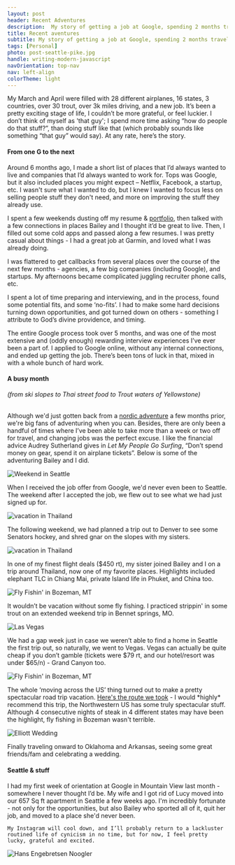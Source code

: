 ```yaml
---
layout: post
header: Recent Adventures
description:  My story of getting a job at Google, spending 2 months traveling, & moving to a city I’d never been. 
title: Recent aventures
subtitle: My story of getting a job at Google, spending 2 months traveling, & moving to a city I’d never been. 
tags: [Personal]
photo: post-seattle-pike.jpg
handle: writing-modern-javascript
navOrientation: top-nav
nav: left-align
colorTheme: light
---
```


My March and April were filled with 28 different airplanes, 16 states, 3 countries, over 30 trout, over 3k miles driving, and a new job. It’s been a pretty exciting stage of life, I couldn’t be more grateful, or feel luckier. I don’t think of myself as 'that guy'; I spend more time asking “how do people do that stuff?”, than doing stuff like that (which probably sounds like something “that guy” would say). At any rate, here’s the story. 

#### From one G to the next
Around 6 months ago, I made a short list of places that I’d always wanted to live and companies that I’d always wanted to work for. Tops was Google, but it also included places you might expect – Netflix, Facebook, a startup, etc. I wasn't sure what I wanted to do, but I knew I wanted to focus less on selling people stuff they don't need, and more on improving the stuff they already use. 

I spent a few weekends dusting off my resume & [portfolio](//haaans.com/work), then talked with a few connections in places Bailey and I thought it’d be great to live. Then, I filled out some cold apps and passed along a few resumes. I was pretty casual about things - I had a great job at Garmin, and loved what I was already doing. 

I was flattered to get callbacks from several places over the course of the next few months - agencies, a few big companies (including Google), and startups. My afternoons became complicated juggling recruiter phone calls, etc.

I spent a lot of time preparing and interviewing, and in the process, found some potential fits, and some ‘no-fits’. I had to make some hard decisions turning down opportunities, and got turned down on others - something I attribute to God’s divine providence, and timing. 

The entire Google process took over 5 months, and was one of the most extensive and (oddly enough) rewarding interview experiences I’ve ever been a part of. I applied to Google online, without any internal connections, and ended up getting the job. There’s been tons of luck in that, mixed in with a whole bunch of hard work.  

#### A busy month 
<h6 style="margin-top:0; font-style:italic">(from ski slopes to Thai street food to Trout waters of Yellowstone)</h6>

Although we'd just gotten back from a [nordic adventure](https://www.instagram.com/p/BMbMTTZladj/?taken-by=haahns) a few months prior, we're big fans of adventuring when you can. Besides, there are only been a handful of times where I’ve been able to take more than a week or two off for travel, and changing jobs was the perfect excuse. I like the financial advice Audrey Sutherland gives in *Let My People Go Surfing*, “Don’t spend money on gear, spend it on airplane tickets”. Below is some of the adventuring Bailey and I did.


<div class="image-wrap-l"><img src="/img-content/googs/pikes.jpg" alt="Weekend in Seattle"></div><p class="paragraph-left">
When I received the job offer from Google, we'd never even been to Seattle. The weekend after I accepted the job, we flew out to see what we had just signed up for. </p>
<div class="image-wrap-l ">
  <img src="/img-content/googs/sens.gif" style="max-width:100%" alt="vacation in Thailand">
</div><p class="paragraph-left">
The following weekend, we had planned a trip out to Denver to see some Senators hockey, and shred gnar on the slopes with my sisters. </p>
<div class="image-wrap-l">
<img src="/img-content/googs/thailand.jpg"  alt="vacation in Thailand"></div><p class="paragraph-left">
In one of my finest flight deals ($450 rt), my sister joined Bailey and I on a trip around Thailand, now one of my favorite places. Highlights included elephant TLC in Chiang Mai, private Island life in Phuket, and China too. </p>

<div class="image-wrap-l"><img src="/img-content/googs/fish-2.jpg" alt="Fly Fishin' in Bozeman, MT"></div><p class="paragraph-left">It wouldn’t be vacation without some fly fishing. I practiced strippin' in some trout on an  extended weekend trip in Bennet springs, MO. </p>

<div class="image-wrap-l "><img src="/img-content/googs/vegas.jpg" alt="Las Vegas"></div><p class="paragraph-left">We had a gap week just in case we weren’t able to find a home in Seattle the first trip out, so naturally, we went to Vegas. Vegas can actually be quite cheap if you don’t gamble (tickets were $79 rt, and our hotel/resort was under $65/n) - Grand Canyon too. </p>

<div class="image-wrap-l"><img src="/img-content/googs/yellowstone.jpg" alt="Fly Fishin' in Bozeman, MT"></div>
<p class="paragraph-left">
The whole ‘moving across the US’ thing turned out to make a pretty spectacular road trip vacation. <a href="https://www.google.com/maps/dir/Kansas+City,+MO/Omaha,+NE/Mount+Rushmore+National+Memorial,+South+Dakota+244,+Keystone,+SD/Deadwood,+SD/Jackson+Hole,+WY/Yellowstone+National+Park,+Wyoming/Bozeman,+MT/Missoula,+MT/Spokane,+WA/Seattle,+WA/@46.8550418,-119.2713165,4.55z/data=!4m62!4m61!1m5!1m1!1s0x87c0f75eafe99997:0x558525e66aaa51a2!2m2!1d-94.5785667!2d39.0997265!1m5!1m1!1s0x87938dc8b50cfced:0x46424d4fae37b604!2m2!1d-95.9979883!2d41.2523634!1m5!1m1!1s0x877d35d8b53ed6df:0xdaf53dbe055cc641!2m2!1d-103.4590667!2d43.8791025!1m5!1m1!1s0x5332a41e88e71e55:0x3e9d03de70805b0f!2m2!1d-103.7296415!2d44.376651!1m5!1m1!1s0x53531a58fccf7f4b:0x3d1c01cbb13a835c!2m2!1d-110.7624282!2d43.4799291!1m5!1m1!1s0x5351e55555555555:0xaca8f930348fe1bb!2m2!1d-110.588455!2d44.427963!1m5!1m1!1s0x5345444c4fba8813:0x63f5d064f73b60aa!2m2!1d-111.0429339!2d45.6769979!1m5!1m1!1s0x535dcc2a50f367cb:0xe9e31277ca94802e!2m2!1d-113.996586!2d46.8787176!1m5!1m1!1s0x549e185c30bbe7e5:0xddfcc9d60b84d9b1!2m2!1d-117.4260466!2d47.6587802!1m5!1m1!1s0x5490102c93e83355:0x102565466944d59a!2m2!1d-122.3320708!2d47.6062095!3e0">Here's the route we took</a> - I would *highly* recommend this trip, the Northwestern US has some truly spectacular stuff. Although 4 consecutive nights of steak in 4 different states may have been the highlight, fly fishing in Bozeman wasn't terrible.
</p>

<div class="image-wrap-l">
  <img src="/img-content/googs/wedding.jpg" alt="Elliott Wedding">
</div>
<p class="paragraph-left">Finally traveling onward to Oklahoma and Arkansas, seeing some great friends/fam and celebrating a wedding. </p>

#### Seattle & stuff
  <p class="paragraph-left"  markdown="1">
    I had my first week of orientation at Google in Mountain View last month - somewhere I never thought I’d be. My wife and I got rid of <half of all our things (including a car), lived out of a suitcase for 2 months, and along with <a href="https://www.instagram.com/p/kXBBvfwC80/" alt="dog lucy">Lucy</a> moved into our 657 Sq ft apartment in Seattle a few weeks ago. I'm incredibly fortunate - not only for the opportunities, but also Bailey who sported all of it, quit her job, and moved to a place she'd never been. 

    My Instagram will cool down, and I’ll probably return to a lackluster routined life of cynicism in no time, but for now, I feel pretty lucky, grateful and excited. 
  </p><div class="image-wrap-r" ><img src="/img-content/googs/noogler.gif" alt="Hans Engebretsen Noogler"></div>
